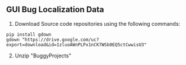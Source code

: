 ## GUI Bug Localization Data

1. Download Source code repositories using the following commands:

```
pip install gdown
gdown "https://drive.google.com/uc?export=download&id=1zluoAWnPLPx1nCK7WSb0EQ5ctCwwisU3"
```

2. Unzip "BuggyProjects"